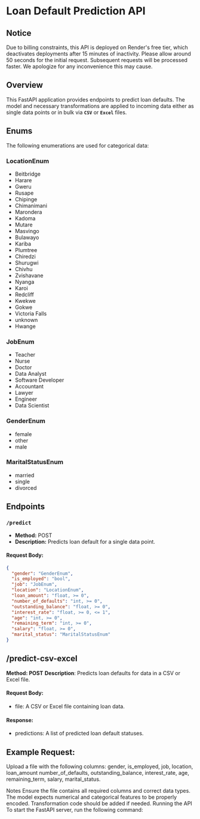 # Loan Default Prediction API

 

## Notice
Due to billing constraints, this API is deployed on Render's free tier, which deactivates deployments after 15 minutes of inactivity. Please allow around 50 seconds for the initial request. Subsequent requests will be processed faster. We apologize for any inconvenience this may cause.

## Overview
This FastAPI application provides endpoints to predict loan defaults. The model and necessary transformations are applied to incoming data either as single data points or in bulk via **`CSV`** or **`Excel`** files.

## Enums
The following enumerations are used for categorical data:

### LocationEnum
- Beitbridge
- Harare
- Gweru
- Rusape
- Chipinge
- Chimanimani
- Marondera
- Kadoma
- Mutare
- Masvingo
- Bulawayo
- Kariba
- Plumtree
- Chiredzi
- Shurugwi
- Chivhu
- Zvishavane
- Nyanga
- Karoi
- Redcliff
- Kwekwe
- Gokwe
- Victoria Falls
- unknown
- Hwange

### JobEnum
- Teacher
- Nurse
- Doctor
- Data Analyst
- Software Developer
- Accountant
- Lawyer
- Engineer
- Data Scientist

### GenderEnum
- female
- other
- male

### MaritalStatusEnum
- married
- single
- divorced

## Endpoints

### `/predict`
- **Method:** POST
- **Description:** Predicts loan default for a single data point.

#### Request Body:
```json
{
  "gender": "GenderEnum",
  "is_employed": "bool",
  "job": "JobEnum",
  "location": "LocationEnum",
  "loan_amount": "float, >= 0",
  "number_of_defaults": "int, >= 0",
  "outstanding_balance": "float, >= 0",
  "interest_rate": "float, >= 0, <= 1",
  "age": "int, >= 0",
  "remaining_term": "int, >= 0",
  "salary": "float, >= 0",
  "marital_status": "MaritalStatusEnum"
}
```

## /predict-csv-excel

**Method: POST**
**Description**: Predicts loan defaults for data in a CSV or Excel file.

#### Request Body:
- file: A CSV or Excel file containing loan data.
#### Response:
- predictions: A list of predicted loan default statuses.


## Example Request:
 Upload a file with the following columns: gender, is_employed, job, location, loan_amount number_of_defaults, outstanding_balance, interest_rate, age, remaining_term, salary, marital_status.


Notes
Ensure the file contains all required columns and correct data types.
The model expects numerical and categorical features to be properly encoded. Transformation code should be added if needed.
Running the API
To start the FastAPI server, run the following command:
